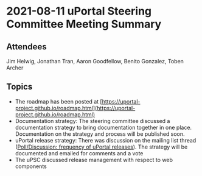 # 2021-08-11 uPortal Steering Committee Meeting Summary

## Attendees

Jim Helwig, Jonathan Tran, Aaron Goodfellow, Benito Gonzalez, Toben Archer

## Topics

*   The roadmap has been posted at [https://uportal-project.github.io/roadmap.html](https://uportal-project.github.io/roadmap.html)
*   Documentation strategy: The steering committee discussed a documentation strategy to bring documentation together in one place. Documentation on the strategy and process will be published soon.
*   uPortal release strategy: There was discussion on the mailing list thread ([Poll/Discussion: frequency of uPortal releases](https://groups.google.com/a/apereo.org/g/uportal-user/c/7pc6VJOwpXk)). The strategy will be documented and emailed for comments and a vote
*   The uPSC discussed release management with respect to web components
